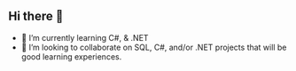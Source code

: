 ## Hi there 👋
- 🌱 I’m currently learning C#, & .NET
- 👯 I’m looking to collaborate on SQL, C#, and/or .NET projects that will be good learning experiences.

<!--
**scrow85-wq/scrow85-wq** is a ✨ _special_ ✨ repository because its `README.md` (this file) appears on your GitHub profile.

Here are some ideas to get you started:

- 🔭 I’m currently working on ...
- 🌱 I’m currently learning ...
- 👯 I’m looking to collaborate on ...
- 🤔 I’m looking for help with ...
- 💬 Ask me about ...
- 📫 How to reach me: ...
- 😄 Pronouns: ...
- ⚡ Fun fact: ...
-->
